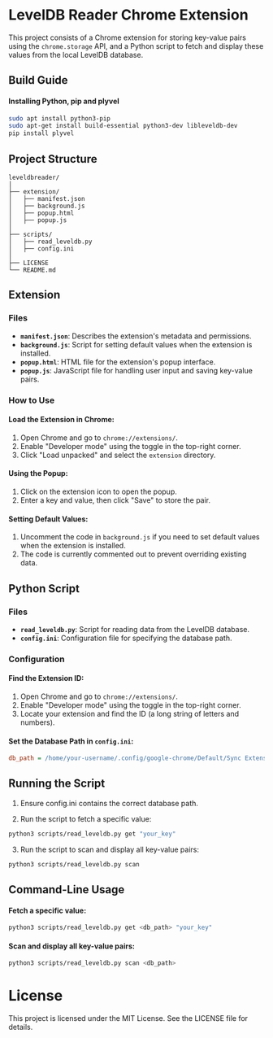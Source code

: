 # LevelDB Reader Chrome Extension

This project consists of a Chrome extension for storing key-value pairs using the `chrome.storage` API, and a Python script to fetch and display these values from the local LevelDB database.

## Build Guide

#### Installing Python, pip and plyvel
```sh
sudo apt install python3-pip
sudo apt-get install build-essential python3-dev libleveldb-dev
pip install plyvel
```

## Project Structure

```plaintext
leveldbreader/
│
├── extension/
│   ├── manifest.json
│   ├── background.js
│   ├── popup.html
│   ├── popup.js
│
├── scripts/
│   ├── read_leveldb.py
│   ├── config.ini
│
├── LICENSE
└── README.md
```

## Extension

### Files

- **`manifest.json`**: Describes the extension's metadata and permissions.
- **`background.js`**: Script for setting default values when the extension is installed.
- **`popup.html`**: HTML file for the extension's popup interface.
- **`popup.js`**: JavaScript file for handling user input and saving key-value pairs.

### How to Use

#### Load the Extension in Chrome:

1. Open Chrome and go to `chrome://extensions/`.
2. Enable "Developer mode" using the toggle in the top-right corner.
3. Click "Load unpacked" and select the `extension` directory.

#### Using the Popup:

1. Click on the extension icon to open the popup.
2. Enter a key and value, then click "Save" to store the pair.

#### Setting Default Values:

1. Uncomment the code in `background.js` if you need to set default values when the extension is installed.
2. The code is currently commented out to prevent overriding existing data.

## Python Script

### Files

- **`read_leveldb.py`**: Script for reading data from the LevelDB database.
- **`config.ini`**: Configuration file for specifying the database path.

### Configuration

#### Find the Extension ID:

1. Open Chrome and go to `chrome://extensions/`.
2. Enable "Developer mode" using the toggle in the top-right corner.
3. Locate your extension and find the ID (a long string of letters and numbers).

#### Set the Database Path in `config.ini`:

```ini
db_path = /home/your-username/.config/google-chrome/Default/Sync Extension Settings/<your-extension-id>
```

## Running the Script

1. Ensure config.ini contains the correct database path.

2. Run the script to fetch a specific value:

```sh
python3 scripts/read_leveldb.py get "your_key"
```
3. Run the script to scan and display all key-value pairs:
```sh
python3 scripts/read_leveldb.py scan
```

## Command-Line Usage

#### Fetch a specific value:

```sh
python3 scripts/read_leveldb.py get <db_path> "your_key"
```

#### Scan and display all key-value pairs:

```sh
python3 scripts/read_leveldb.py scan <db_path>
```

# License

This project is licensed under the MIT License. See the LICENSE file for details.
